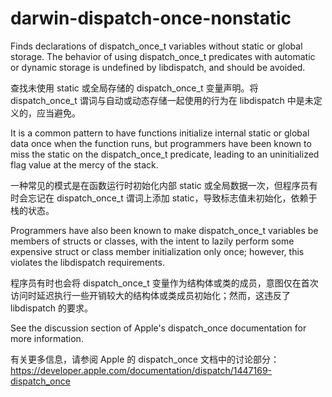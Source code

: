 # darwin-dispatch-once-nonstatic

Finds declarations of dispatch_once_t variables without static or global storage. The behavior of using dispatch_once_t predicates with automatic or dynamic storage is undefined by libdispatch, and should be avoided.

查找未使用 static 或全局存储的 dispatch_once_t 变量声明。将 dispatch_once_t 谓词与自动或动态存储一起使用的行为在 libdispatch 中是未定义的，应当避免。

It is a common pattern to have functions initialize internal static or global data once when the function runs, but programmers have been known to miss the static on the dispatch_once_t predicate, leading to an uninitialized flag value at the mercy of the stack.

一种常见的模式是在函数运行时初始化内部 static 或全局数据一次，但程序员有时会忘记在 dispatch_once_t 谓词上添加 static，导致标志值未初始化，依赖于栈的状态。

Programmers have also been known to make dispatch_once_t variables be members of structs or classes, with the intent to lazily perform some expensive struct or class member initialization only once; however, this violates the libdispatch requirements.

程序员有时也会将 dispatch_once_t 变量作为结构体或类的成员，意图仅在首次访问时延迟执行一些开销较大的结构体或类成员初始化；然而，这违反了 libdispatch 的要求。

See the discussion section of Apple's dispatch_once documentation for more information.

有关更多信息，请参阅 Apple 的 dispatch_once 文档中的讨论部分：
https://developer.apple.com/documentation/dispatch/1447169-dispatch_once
